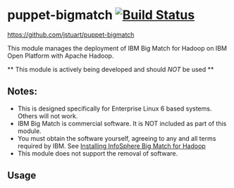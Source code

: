 # puppet-bigmatch [![Build Status](https://secure.travis-ci.org/jstuart/puppet-bigmatch.png)](http://travis-ci.org/jstuart/puppet-bigmatch)
https://github.com/jstuart/puppet-bigmatch

This module manages the deployment of IBM Big Match for Hadoop on IBM Open Platform with Apache Hadoop.

** This module is actively being developed and should *NOT* be used **

## Notes:
  * This is designed specifically for Enterprise Linux 6 based systems. Others will not work.
  * IBM Big Match is commercial software.  It is NOT included as part of this module.
  * You must obtain the software yourself, agreeing to any and all terms required by IBM.  See [Installing InfoSphere Big Match for Hadoop](http://www-01.ibm.com/support/knowledgecenter/SSWSR9_11.4.0/com.ibm.swg.im.mdmhs.pmebi_install.doc/topics/installing_pme_bi.html)
  * This module does not support the removal of software.

## Usage

